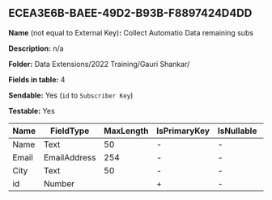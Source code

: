 ## ECEA3E6B-BAEE-49D2-B93B-F8897424D4DD

**Name** (not equal to External Key)**:** Collect Automatio Data remaining subs

**Description:** n/a

**Folder:** Data Extensions/2022 Training/Gauri Shankar/

**Fields in table:** 4

**Sendable:** Yes (`id` to `Subscriber Key`)

**Testable:** Yes

| Name | FieldType | MaxLength | IsPrimaryKey | IsNullable | DefaultValue |
| --- | --- | --- | --- | --- | --- |
| Name | Text | 50 | - | - |  |
| Email | EmailAddress | 254 | - | - |  |
| City | Text | 50 | - | - |  |
| id | Number |  | + | - |  |
